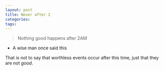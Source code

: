 ```yaml
---
layout: post
title: Never after 2
categories: 
tags:  
---
```

> Nothing good happens after 2AM

  - A wise man once said this 

That is not to say that worthless events occur after this time, just that they are not *good*.